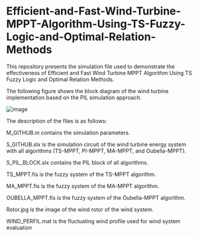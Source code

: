# Efficient-and-Fast-Wind-Turbine-MPPT-Algorithm-Using-TS-Fuzzy-Logic-and-Optimal-Relation-Methods
This repository presents the simulation file used to demonstrate the effectiveness of Efficient and Fast Wind Turbine MPPT Algorithm Using TS Fuzzy Logic and Optimal Relation Methods.

The following figure shows the block diagram of the wind turbine implementation based on the PIL simulation approach.

![image](https://github.com/DavidRLF/Efficient-and-Fast-Wind-Turbine-MPPT-Algorithm-Using-TS-Fuzzy-Logic-and-Optimal-Relation-Methods/assets/110740414/9f588219-39e1-4184-a3fd-ddb43edd9027)

The description of the files is as follows:

M_GITHUB.m  contains the simulation parameters.

S_GITHUB.slx is the simulation circuit of the wind turbine energy system with all algorithms (TS-MPPT, PI-MPPT, MA-MPPT, and Oubella-MPPT).

S_PIL_BLOCK.slx contains the PIL block of all algorithms.

TS_MPPT.fis  is the fuzzy system of the TS-MPPT algorithm.

MA_MPPT.fis is the fuzzy system of the MA-MPPT algorithm.

OUBELLA_MPPT.fis is the fuzzy system of the Oubella-MPPT algorithm.

Rotor.jpg is the image of the wind rotor of the wind system.

WIND_PERFIL.mat is the fluctuating wind profile used for wind system evaluation

